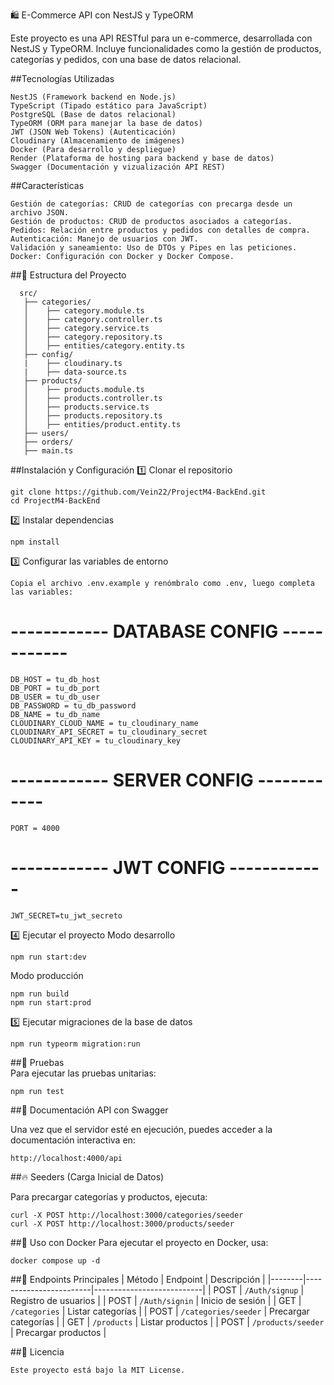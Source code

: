 🛍️ E-Commerce API con NestJS y TypeORM

Este proyecto es una API RESTful para un e-commerce, desarrollada con NestJS y TypeORM. Incluye funcionalidades como la gestión de productos, categorías y pedidos, con una base de datos relacional.



##Tecnologías Utilizadas

    NestJS (Framework backend en Node.js)
    TypeScript (Tipado estático para JavaScript)
    PostgreSQL (Base de datos relacional)
    TypeORM (ORM para manejar la base de datos)
    JWT (JSON Web Tokens) (Autenticación)
    Cloudinary (Almacenamiento de imágenes)
    Docker (Para desarrollo y despliegue)
    Render (Plataforma de hosting para backend y base de datos)
    Swagger (Documentación y vizualización API REST)



   ##Características

    Gestión de categorías: CRUD de categorías con precarga desde un archivo JSON.
    Gestión de productos: CRUD de productos asociados a categorías.
    Pedidos: Relación entre productos y pedidos con detalles de compra.
    Autenticación: Manejo de usuarios con JWT.
    Validación y saneamiento: Uso de DTOs y Pipes en las peticiones.
    Docker: Configuración con Docker y Docker Compose.



 ##📂 Estructura del Proyecto

      src/
       ├── categories/
       │    ├── category.module.ts
       │    ├── category.controller.ts
       │    ├── category.service.ts
       │    ├── category.repository.ts
       │    ├── entities/category.entity.ts
       ├── config/
       |    ├── cloudinary.ts
       |    ├── data-source.ts
       ├── products/
       │    ├── products.module.ts
       │    ├── products.controller.ts
       │    ├── products.service.ts
       │    ├── products.repository.ts
       │    ├── entities/product.entity.ts
       ├── users/
       ├── orders/
       ├── main.ts



##Instalación y Configuración
1️⃣ Clonar el repositorio

    git clone https://github.com/Vein22/ProjectM4-BackEnd.git
    cd ProjectM4-BackEnd

2️⃣ Instalar dependencias

    npm install

3️⃣ Configurar las variables de entorno

    Copia el archivo .env.example y renómbralo como .env, luego completa las variables:

# ------------ DATABASE CONFIG ------------

    DB_HOST = tu_db_host
    DB_PORT = tu_db_port
    DB_USER = tu_db_user
    DB_PASSWORD = tu_db_password
    DB_NAME = tu_db_name
    CLOUDINARY_CLOUD_NAME = tu_cloudinary_name
    CLOUDINARY_API_SECRET = tu_cloudinary_secret
    CLOUDINARY_API_KEY = tu_cloudinary_key

# ------------ SERVER CONFIG ------------

    PORT = 4000

# ------------ JWT CONFIG ------------

    JWT_SECRET=tu_jwt_secreto

4️⃣ Ejecutar el proyecto
Modo desarrollo

    npm run start:dev

Modo producción

    npm run build
    npm run start:prod

5️⃣ Ejecutar migraciones de la base de datos

    npm run typeorm migration:run



##🧪 Pruebas  
Para ejecutar las pruebas unitarias:  


    npm run test



##📖 Documentación API con Swagger  

Una vez que el servidor esté en ejecución, puedes acceder a la documentación interactiva en:  

    http://localhost:4000/api



##🔥 Seeders (Carga Inicial de Datos)

Para precargar categorías y productos, ejecuta:

    curl -X POST http://localhost:3000/categories/seeder
    curl -X POST http://localhost:3000/products/seeder



##🐳 Uso con Docker
Para ejecutar el proyecto en Docker, usa:

    docker compose up -d



##📌 Endpoints Principales
| Método | Endpoint               | Descripción               |
|--------|------------------------|---------------------------|
| POST   | `/Auth/signup`         | Registro de usuarios      |
| POST   | `/Auth/signin`         | Inicio de sesión          |
| GET    | `/categories`          | Listar categorías         |
| POST   | `/categories/seeder`   | Precargar categorías      |
| GET    | `/products`            | Listar productos          |
| POST   | `/products/seeder`     | Precargar productos       |



##📜 Licencia

    Este proyecto está bajo la MIT License.

